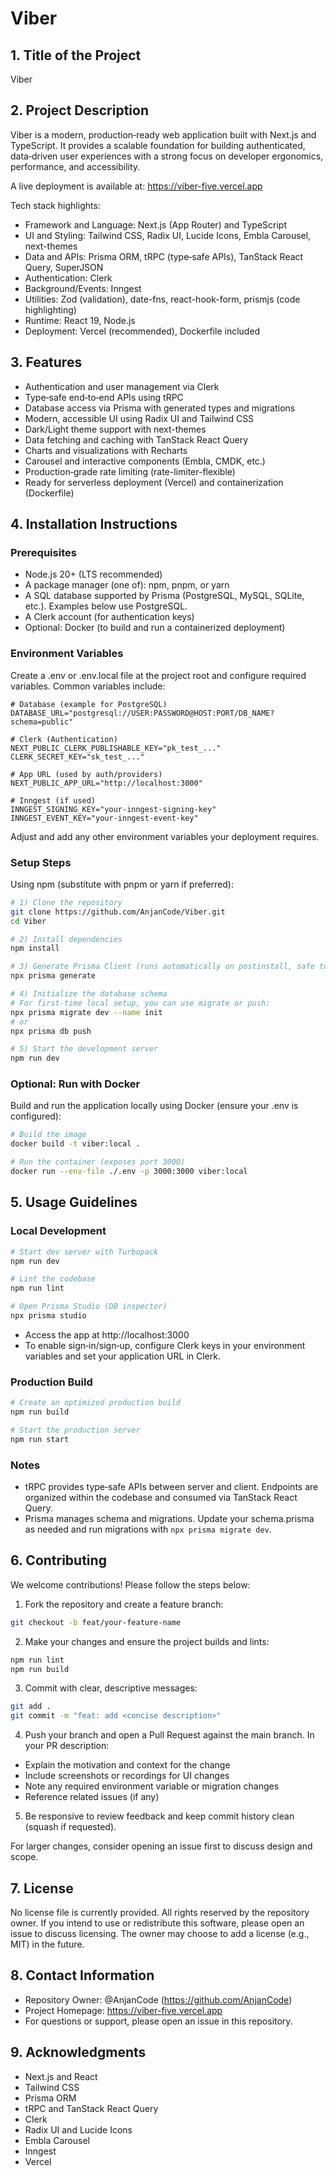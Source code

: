 # Viber

## 1. Title of the Project
Viber

## 2. Project Description
Viber is a modern, production‑ready web application built with Next.js and TypeScript. It provides a scalable foundation for building authenticated, data‑driven user experiences with a strong focus on developer ergonomics, performance, and accessibility.

A live deployment is available at: https://viber-five.vercel.app

Tech stack highlights:
- Framework and Language: Next.js (App Router) and TypeScript
- UI and Styling: Tailwind CSS, Radix UI, Lucide Icons, Embla Carousel, next-themes
- Data and APIs: Prisma ORM, tRPC (type‑safe APIs), TanStack React Query, SuperJSON
- Authentication: Clerk
- Background/Events: Inngest
- Utilities: Zod (validation), date-fns, react-hook-form, prismjs (code highlighting)
- Runtime: React 19, Node.js
- Deployment: Vercel (recommended), Dockerfile included

## 3. Features
- Authentication and user management via Clerk
- Type‑safe end‑to‑end APIs using tRPC
- Database access via Prisma with generated types and migrations
- Modern, accessible UI using Radix UI and Tailwind CSS
- Dark/Light theme support with next-themes
- Data fetching and caching with TanStack React Query
- Charts and visualizations with Recharts
- Carousel and interactive components (Embla, CMDK, etc.)
- Production‑grade rate limiting (rate-limiter-flexible)
- Ready for serverless deployment (Vercel) and containerization (Dockerfile)

## 4. Installation Instructions

### Prerequisites
- Node.js 20+ (LTS recommended)
- A package manager (one of): npm, pnpm, or yarn
- A SQL database supported by Prisma (PostgreSQL, MySQL, SQLite, etc.). Examples below use PostgreSQL.
- A Clerk account (for authentication keys)
- Optional: Docker (to build and run a containerized deployment)

### Environment Variables
Create a .env or .env.local file at the project root and configure required variables. Common variables include:
```
# Database (example for PostgreSQL)
DATABASE_URL="postgresql://USER:PASSWORD@HOST:PORT/DB_NAME?schema=public"

# Clerk (Authentication)
NEXT_PUBLIC_CLERK_PUBLISHABLE_KEY="pk_test_..."
CLERK_SECRET_KEY="sk_test_..."

# App URL (used by auth/providers)
NEXT_PUBLIC_APP_URL="http://localhost:3000"

# Inngest (if used)
INNGEST_SIGNING_KEY="your-inngest-signing-key"
INNGEST_EVENT_KEY="your-inngest-event-key"
```
Adjust and add any other environment variables your deployment requires.

### Setup Steps
Using npm (substitute with pnpm or yarn if preferred):
```bash
# 1) Clone the repository
git clone https://github.com/AnjanCode/Viber.git
cd Viber

# 2) Install dependencies
npm install

# 3) Generate Prisma Client (runs automatically on postinstall, safe to run again)
npx prisma generate

# 4) Initialize the database schema
# For first-time local setup, you can use migrate or push:
npx prisma migrate dev --name init
# or
npx prisma db push

# 5) Start the development server
npm run dev
```

### Optional: Run with Docker
Build and run the application locally using Docker (ensure your .env is configured):
```bash
# Build the image
docker build -t viber:local .

# Run the container (exposes port 3000)
docker run --env-file ./.env -p 3000:3000 viber:local
```

## 5. Usage Guidelines

### Local Development
```bash
# Start dev server with Turbopack
npm run dev

# Lint the codebase
npm run lint

# Open Prisma Studio (DB inspector)
npx prisma studio
```
- Access the app at http://localhost:3000
- To enable sign‑in/sign‑up, configure Clerk keys in your environment variables and set your application URL in Clerk.

### Production Build
```bash
# Create an optimized production build
npm run build

# Start the production server
npm run start
```

### Notes
- tRPC provides type‑safe APIs between server and client. Endpoints are organized within the codebase and consumed via TanStack React Query.
- Prisma manages schema and migrations. Update your schema.prisma as needed and run migrations with `npx prisma migrate dev`.

## 6. Contributing

We welcome contributions! Please follow the steps below:

1) Fork the repository and create a feature branch:
```bash
git checkout -b feat/your-feature-name
```

2) Make your changes and ensure the project builds and lints:
```bash
npm run lint
npm run build
```

3) Commit with clear, descriptive messages:
```bash
git add .
git commit -m "feat: add <concise description>"
```

4) Push your branch and open a Pull Request against the main branch. In your PR description:
- Explain the motivation and context for the change
- Include screenshots or recordings for UI changes
- Note any required environment variable or migration changes
- Reference related issues (if any)

5) Be responsive to review feedback and keep commit history clean (squash if requested).

For larger changes, consider opening an issue first to discuss design and scope.

## 7. License
No license file is currently provided. All rights reserved by the repository owner. If you intend to use or redistribute this software, please open an issue to discuss licensing. The owner may choose to add a license (e.g., MIT) in the future.

## 8. Contact Information
- Repository Owner: @AnjanCode (https://github.com/AnjanCode)
- Project Homepage: https://viber-five.vercel.app
- For questions or support, please open an issue in this repository.

## 9. Acknowledgments
- Next.js and React
- Tailwind CSS
- Prisma ORM
- tRPC and TanStack React Query
- Clerk
- Radix UI and Lucide Icons
- Embla Carousel
- Inngest
- Vercel
